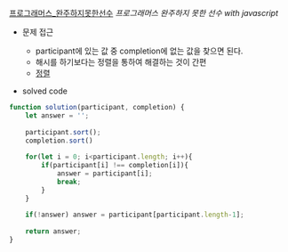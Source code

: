 [프로그래머스_완주하지못한선수](https://programmers.co.kr/learn/courses/30/lessons/42576)
*프로그래머스 완주하지 못한 선수 with javascript*

- 문제 접근
    - participant에 있는 값 중 completion에 없는 값을 찾으면 된다.
    - 해시를 하기보다는 정렬을 통하여 해결하는 것이 간편
    - [정렬](../Doc/sort.md)<br/>

- solved code
``` javascript
function solution(participant, completion) {
    let answer = '';
    
    participant.sort();
    completion.sort()
    
    for(let i = 0; i<participant.length; i++){
        if(participant[i] !== completion[i]){
            answer = participant[i];
            break;
        }
    }
    
    if(!answer) answer = participant[participant.length-1];
    
    return answer;
}
```